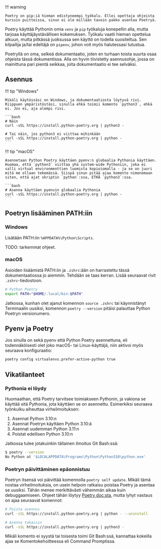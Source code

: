 !!! warning

    Poetry on pip:iä hieman edistyneempi työkalu. Ellei opettaja ohjeista kurssin puitteissa, sinun ei ole millään tavoin pakko asentaa Poetryä.

Poetry käyttää Pythonin omia `venv` ja `pip` työkaluja konepellin alla, mutta tarjoaa käyttäjäystävällisen kokemuksen. Työkalu vaatii hieman opettelua alkuun, mutta pitkässä juoksussa sen käyttö on todella suositeltua. Sen kilpailija ja/tai edeltäjä on `pipenv`, johon voit myös halutessasi tutustua.

Poetryllä on oma, selkeä dokumentaatio, joten en turhaan toista suurta osaa ohjeista tässä dokumentissa. Alla on hyvin tiivistetty asennusohje, jossa on mainittuna pari pientä seikkaa, joita dokumentaatio ei tee selväksi.

## Asennus

!!! tip "Windows"

    Mikäli käytössäsi on Windows, ja dokumentaatiosta löytyvä rivi. Riippuen ympäristöstäsi, sinulla ehkä toimii komento `python3`, ehkä ei. Jos ei, aja alempi rivi.

    ```bash
    # Näin
    curl -sSL https://install.python-poetry.org | python3 -

    # Tai näin, jos python3 ei viittaa mihinkään
    curl -sSL https://install.python-poetry.org | python -
    ```

!!! tip "macOS"

    Asennetaan Python Poetry käyttäen pyenv:n globaalia Pythonia käyttäen. Huomaa, että `python3` viittaa yhä system-wide Pythoniin, joka ei salli virtual environmenttien luomista kopioiomalla - ja se on juuri mitä me ollaan tekemässä. Siispä sinun pitää ajaa komento nimenomaan siten, että ajat skriptin `python`:ssa, ETKÄ `python3`:ssa.

    ```bash
    # Asenna käyttäen pyenvin globaalia Pythonia
    curl -sSL https://install.python-poetry.org | python -
    ```

## Poetryn lisääminen PATH:iin

### Windows

Lisätään PATH:iin `%APPDATA%\Python\Scripts`.

TODO: tarkemmat ohjeet.

### macOS

Asioiden lisäämistä PATH:iin ja `.zshrc`:ään on harrastettu tässä dokumentaatiossa jo aiemmin. Tehdään se taas kerran. Lisää seuraavat rivit `.zshrc`-tiedostoon.

```bash
# Python Poetry
export PATH="$HOME/.local/bin:$PATH"
```

Jatkossa, kunhan olet ajanut komennon `source .zshrc` tai käynnistänyt Terminaalin uusiksi, komennon `poetry --version` pitäisi palauttaa Python Poetryn versionumero.

## Pyenv ja Poetry

Jos sinulla on sekä pyenv että Python Poetry asennettuna, eli todennäköisesti olet joko macOS- tai Linux-käyttäjä, niin aktivoi myös seuraava konfiguraatio:

```bash
poetry config virtualenvs.prefer-active-python true
```

## Vikatilanteet

### Pythonia ei löydy

Huomaathan, että Poetry tarvitsee toimiakseen Pythonin, ja vakiona se käyttää sitä Pythonia, jota käyttäen se on asennettu. Esimerkiksi seuraava työnkulku aiheuttaa virheilmoituksen:

1. Asennat Python 3.10:n
2. Asennat Poetryn käyttäen Python 3.10:ä
3. Asennat uudemman Python 3.11:n
4. Poistat edellisen Python 3.10:n

Jatkossa tulee jotakuinkin tällainen ilmoitus Git Bash:ssä:

```bash
$ poetry --version
No Python at '$LOCALAPPDATA\Programs\Python\Python310\python.exe'
```

### Poetryn päivittäminen epäonnistuu

Poetryn itsensä voi päivittää komennolla `poetry self update`. Mikäli tämä nostaa virheilmoituksia, on usein helpoin ratkaisu poistaa Poetry ja asentaa se uusiksi. Tähän menee merkittävästi vähemmän aikaa kuin debuggaamiseen. Ohjeet tähän löytyy [Poetry doc:sta](https://python-poetry.org/docs/), mutta lyhyt vastaus on ajaa seuraavat komennot:

```bash
# Poista asennus
curl -sSL https://install.python-poetry.org | python - --uninstall

# Asenna takaisin
curl -sSL https://install.python-poetry.org | python3 -
```

Mikäli komento ei syystä tai toisesta toimi Git Bash:ssä, kannattaa kokeilla ajaa se Komentokehoitteessa eli Command Promptissa.
